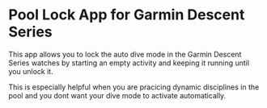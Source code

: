 # Pool Lock App for Garmin Descent Series

This app allows you to lock the auto dive mode in the Garmin Descent Series watches by starting an empty activity and keeping it running until you unlock it.

This is especially helpful when you are pracicing dynamic disciplines in the pool and you dont want your dive mode to activate automatically.
